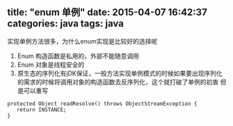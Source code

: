 title: "enum 单例"
date: 2015-04-07 16:42:37
categories: java
tags: java
---

实现单例方法很多，为什么enum实现是比较好的选择呢
1. Enum 构造函数是私用的，外部不能随意调用
2. Enum 对象是线程安全的
3. 原生态的序列化有jDK保证，一般方法实现单例模式的时候如果要出现序列化的需求的时候将调用对象的构造函数去反序列化，这个就打破了单例的初衷
但是可以重写

```
protected Object readResolve() throws ObjectStreamException {      
   return INSTANCE; 
}
```
